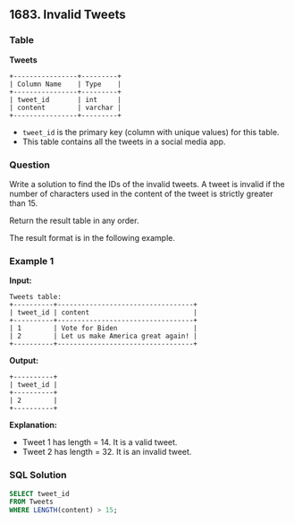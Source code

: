## 1683. Invalid Tweets

### Table

**Tweets**

```
+----------------+---------+
| Column Name    | Type    |
+----------------+---------+
| tweet_id       | int     |
| content        | varchar |
+----------------+---------+
```

- `tweet_id` is the primary key (column with unique values) for this table.
- This table contains all the tweets in a social media app.

### Question

Write a solution to find the IDs of the invalid tweets. A tweet is invalid if the number of characters used in the content of the tweet is strictly greater than 15.

Return the result table in any order.

The result format is in the following example.

 

### Example 1

**Input:**
```
Tweets table:
+----------+----------------------------------+
| tweet_id | content                          |
+----------+----------------------------------+
| 1        | Vote for Biden                   |
| 2        | Let us make America great again! |
+----------+----------------------------------+
```

**Output:**
```
+----------+
| tweet_id |
+----------+
| 2        |
+----------+
```

**Explanation:**
- Tweet 1 has length = 14. It is a valid tweet.
- Tweet 2 has length = 32. It is an invalid tweet.


### SQL Solution

```sql
SELECT tweet_id
FROM Tweets
WHERE LENGTH(content) > 15;
```
